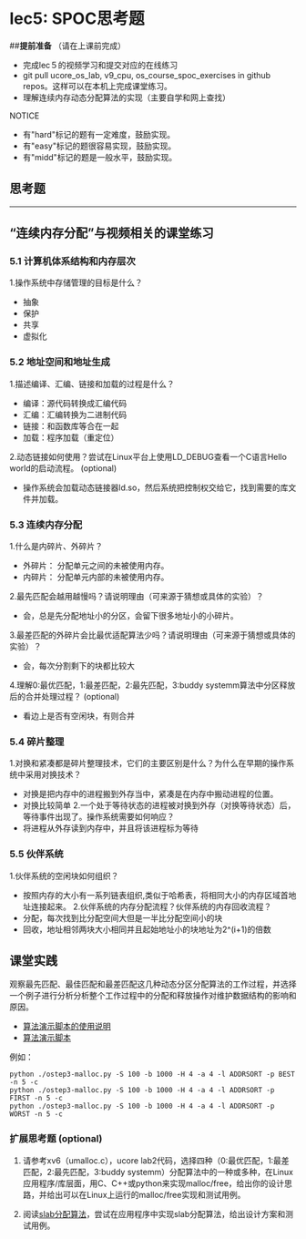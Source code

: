# lec5: SPOC思考题

##**提前准备**
（请在上课前完成）

- 完成lec５的视频学习和提交对应的在线练习
- git pull ucore_os_lab, v9_cpu, os_course_spoc_exercises in github repos。这样可以在本机上完成课堂练习。
- 理解连续内存动态分配算法的实现（主要自学和网上查找）

NOTICE
- 有"hard"标记的题有一定难度，鼓励实现。
- 有"easy"标记的题很容易实现，鼓励实现。
- 有"midd"标记的题是一般水平，鼓励实现。


## 思考题
---

## “连续内存分配”与视频相关的课堂练习

### 5.1 计算机体系结构和内存层次

1.操作系统中存储管理的目标是什么？  
* 抽象  
* 保护  
* 共享  
* 虚拟化  


### 5.2 地址空间和地址生成
1.描述编译、汇编、链接和加载的过程是什么？
* 编译：源代码转换成汇编代码
* 汇编：汇编转换为二进制代码
* 链接：和函数库等合在一起
* 加载：程序加载（重定位）

2.动态链接如何使用？尝试在Linux平台上使用LD_DEBUG查看一个C语言Hello world的启动流程。  (optional)

* 操作系统会加载动态链接器ld.so，然后系统把控制权交给它，找到需要的库文件并加载。


### 5.3 连续内存分配
1.什么是内碎片、外碎片？
* 外碎片： 分配单元之间的未被使用内存。
* 内碎片： 分配单元内部的未被使用内存。

2.最先匹配会越用越慢吗？请说明理由（可来源于猜想或具体的实验）？
* 会，总是先分配地址小的分区，会留下很多地址小的小碎片。

3.最差匹配的外碎片会比最优适配算法少吗？请说明理由（可来源于猜想或具体的实验）？
 * 会，每次分割剩下的块都比较大

4.理解0:最优匹配，1:最差匹配，2:最先匹配，3:buddy systemm算法中分区释放后的合并处理过程？ (optional)
* 看边上是否有空闲块，有则合并


### 5.4 碎片整理
1.对换和紧凑都是碎片整理技术，它们的主要区别是什么？为什么在早期的操作系统中采用对换技术？  
* 对换是把内存中的进程搬到外存当中，紧凑是在内存中搬动进程的位置。
* 对换比较简单
2.一个处于等待状态的进程被对换到外存（对换等待状态）后，等待事件出现了。操作系统需要如何响应？
* 将进程从外存读到内存中，并且将该进程标为等待

### 5.5 伙伴系统
1.伙伴系统的空闲块如何组织？
* 按照内存的大小有一系列链表组织,类似于哈希表，将相同大小的内存区域首地址连接起来。
2.伙伴系统的内存分配流程？伙伴系统的内存回收流程？
* 分配，每次找到比分配空间大但是一半比分配空间小的块
* 回收，地址相邻两块大小相同并且起始地址小的块地址为2^(i+1)的倍数

## 课堂实践

观察最先匹配、最佳匹配和最差匹配这几种动态分区分配算法的工作过程，并选择一个例子进行分析分析整个工作过程中的分配和释放操作对维护数据结构的影响和原因。

  * [算法演示脚本的使用说明](https://github.com/chyyuu/os_tutorial_lab/blob/master/ostep/ostep3-malloc.md)
  * [算法演示脚本](https://github.com/chyyuu/os_tutorial_lab/blob/master/ostep/ostep3-malloc.py)

例如：
```
python ./ostep3-malloc.py -S 100 -b 1000 -H 4 -a 4 -l ADDRSORT -p BEST -n 5 -c
python ./ostep3-malloc.py -S 100 -b 1000 -H 4 -a 4 -l ADDRSORT -p FIRST -n 5 -c
python ./ostep3-malloc.py -S 100 -b 1000 -H 4 -a 4 -l ADDRSORT -p WORST -n 5 -c
```

### 扩展思考题 (optional)

1. 请参考xv6（umalloc.c），ucore lab2代码，选择四种（0:最优匹配，1:最差匹配，2:最先匹配，3:buddy systemm）分配算法中的一种或多种，在Linux应用程序/库层面，用C、C++或python来实现malloc/free，给出你的设计思路，并给出可以在Linux上运行的malloc/free实现和测试用例。


2. 阅读[slab分配算法](http://en.wikipedia.org/wiki/Slab_allocation)，尝试在应用程序中实现slab分配算法，给出设计方案和测试用例。
